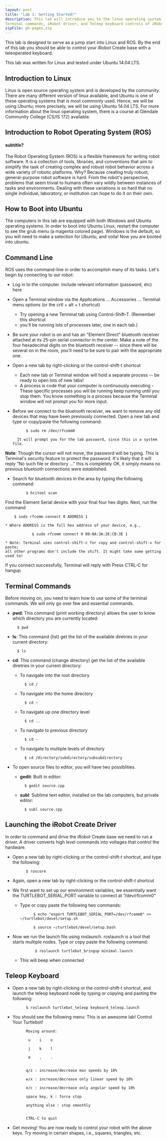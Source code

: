 ```yaml
---
layout: post
title: "Lab 1: Getting Started!"
description: This lab will introduce you to the linux operating system, Terminal, 
Terminal commands, iRobot driver, and Teleop keyboard controls of iRobot.
zipFile: gh-pages.zip
---
```


This lab is designed to serve as a jump start into Linux and ROS. By the end of 
this lab you should be able to control your iRobot Create base with a teleoperated keyboard.


This lab was written for Linux and tested under Ubuntu 14.04 LTS.

Introduction to Linux
--------------

Linux is open source operating system and is developed by the community. There are 
many different version of linux available, and Ubuntu is one of these operating 
systems that is most commonly used. Hence, we will be using Ubuntu; more precisely, 
we will be using Ubuntu 14.04 LTS. For more information about the linux operating 
system, there is a course at Glendale Community College (CS/IS 172) available.

Introduction to Robot Operating System (ROS)
-----------------

#### subtitle?

The Robot Operating System (ROS) is a flexible framework for writing robot software. 
It is a collection of tools, libraries, and conventions that aim to simplify the 
task of creating complex and robust robot behavior across a wide variety of robotic 
platforms. Why? Because creating truly robust, general-purpose robot software is hard. 
From the robot's perspective, problems that seem trivial to humans often vary wildly 
between instances of tasks and environments. Dealing with these variations is so 
hard that no single individual, laboratory, or institution can hope to do it on their own.

How to Boot into Ubuntu
--------------
The computers in this lab are equipped with both Windows and Ubuntu operating systems. 
In order to boot into Ubuntu Linux, restart the computer to see the grub menu 
(a magenta colored page). Windows is the default, so you will need to make a selection 
for Ubuntu, and voila! Now you are booted into ubuntu.

Command Line
--------------

ROS uses the command-line in order to accomplish many of its tasks. Let's begin 
by connecting to our robot:

* Log in to the computer. Include relevant information (password, etc) here

* Open a Terminal window via the Applications ... Accessories ... Terminal menu 
options (or the crtl + alt + t shortcut)
	* Try opening a new Terminal tab using Control-Shift-T. (Remember this shortcut 
	- you'll be running lots of processes later, one in each tab.)

* Be sure your robot is on and has an "Element Direct" bluetooth receiver attached 
at its 25-pin serial connector in the center. Make a note of the four hexadecimal 
digits on the bluetooth receiver -- since there will be several on in the room, 
you'll need to be sure to pair with the appropriate one.

* Open a new tab by right-clicking or the control-shift-t shortcut
	* Each new tab or Terminal window will hold a separate process -- be ready to 
	open lots of new tabs!
	* A process is code that your computer is continuously executing - These specific 
	processes you will be running keep running until you stop them. You know something 
	is a process because the Terminal window will not prompt you for more input.

* Before we connect to the bluetooth receiver, we want to remove any old devices 
that may have been previously connected. Open a new tab and type or copy/paste the 
following command: 

			$ sudo rm /dev/rfcomm0

		It will prompt you for the lab password, since this is a system file.
__Note__: Though the cursor will not move, the password will be typing. This is 
Terminal's security feature to protect the password.
It's likely that it will reply "No such file or directory ..." this is completely 
OK, it simply means no previous bluetooth connections were established.

* Search for bluetooth devices in the area by typing the following command: 

			$ hcitool scan

Find the Element Serial device with your final four hex digits.
Next, run the command 

		$ sudo rfcomm connect 0 ADDRESS 1

	* Where ADDRESS is the full hex address of your device, e.g.,

				$ sudo rfcomm connect 0 00:0A:3A:2E:CB:3E 1

	* Note: Terminal uses control-shift-c for copy and control-shift-v for paste; 
	all other programs don't include the shift. It might take some getting used to!
If you connect successfully, Terminal will reply with Press CTRL-C for hangup


Terminal Commands
--------------

Before moving on, you need to learn how to use some of the terminal commands. 
We will only go over few and essential commands.

* __pwd__: This command (print working directory) allows the user to know which 
directory you are currently located: 

		$ pwd

* __ls__: This command (list) get the list of the available diretries in your 
current directory:

		$ ls

* __cd__: This command (change directory) get the list of the available diretries 
in your current directory:

	* To navigate into the root directory

			$ cd /

	* To navigate into the home directory

			$ cd ~

	* To navigate up one directory level

			$ cd ..

	* To navigate to previous directory

			$ cd -

	* To navigate to multiple levels of directory

			$ cd /directory/subdirectory/subsubdirectory
		
* To open source files to editor, you will have two possiblities.

	* __gedit__: Built in editor:

			$ gedit source.cpp

	* __subl__: Sublime text editor, installed on the lab computers, but private 
	editor:

			$ subl source.cpp


Launching the iRobot Create Driver
--------------

In order to command and drive the iRobot Create base we need to run a driver. 
A driver converts high level commands into voltages that control the hardware. 

* Open a new tab by right-clicking or the control-shift-t shortcut, and type the 
following:

			$ roscore

* Again, open a new tab by right-clicking or the control-shift-t shortcut

* We first want to set up our environment variables, we essentially want the 
TURTLEBOT_SERIAL_PORT variable to connect at “/dev/rfcomm0”
	* Type or copy paste the following two commands:

				$ echo "export TURTLEBOT_SERIAL_PORT=/dev/rfcomm0" >> ~/turtlebot/devel/setup.sh

				$ source ~/turtlebot/devel/setup.bash

* Now we run the launch file using roslaunch. roslaunch is a tool that starts multiple 
nodes. Type or copy paste the following command:

				$ roslaunch turtlebot_bringup minimal.launch

	* This will beep when connected


Teleop Keyboard
-----------

* Open a new tab by right-clicking or the control-shift-t shortcut, and launch 
the teleop keyboard node by typing or copying and pasting the following:

			$ roslaunch turtlebot_teleop keyboard_teleop.launch

* You should see the following menu:
This is an awesome lab!
			Control Your Turtlebot!

			Moving around:

			 u    i    o

			 j    k    l

			 m    ,    .


			q/z : increase/decrease max speeds by 10%

			w/x : increase/decrease only linear speed by 10%

			e/c : increase/decrease only angular speed by 10%

			space key, k : force stop

			anything else : stop smoothly


			CTRL-C to quit

* Get moving! You are now ready to control your robot with the above keys. Try 
moving in certain shapes, i.e., squares, triangles, etc.
